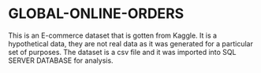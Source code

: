 # GLOBAL-ONLINE-ORDERS

This is an E-commerce dataset that is gotten from Kaggle. It is a hypothetical data, they are not real data as it was generated for a particular set of purposes.
The dataset is a csv file and it was imported into SQL SERVER DATABASE for analysis. 
